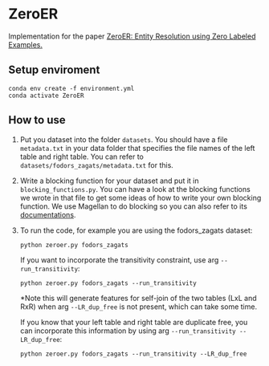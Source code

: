 # ZeroER
Implementation for the paper [ZeroER: Entity Resolution using Zero Labeled Examples.](https://arxiv.org/abs/1908.06049)

## Setup enviroment
    conda env create -f environment.yml
    conda activate ZeroER

## How to use
1. Put you dataset into the folder `datasets`. You should have a file `metadata.txt` in your data folder that specifies the file names of the left table and right table. You can refer to `datasets/fodors_zagats/metadata.txt` for this.
1. Write a blocking function for your dataset and put it in `blocking_functions.py`. 
   You can have a look at the blocking functions we wrote in that file to get some ideas of how to write your own blocking function.
   We use Magellan to do blocking so you can also refer to its [documentations](https://sites.google.com/site/anhaidgroup/projects/magellan/py_entitymatching).

2. To run the code, for example you are using the fodors_zagats dataset:

    `python zeroer.py fodors_zagats`

    If you want to incorporate the transitivity constraint, use arg `--run_transitivity`: 

    `python zeroer.py fodors_zagats --run_transitivity`

    *Note this will generate features for self-join of the two tables (LxL and RxR) when arg `--LR_dup_free` is not present, which can take some time.

    If you know that your left table and right table are duplicate free, you can incorporate this information by using arg `--run_transitivity --LR_dup_free`:

    `python zeroer.py fodors_zagats --run_transitivity --LR_dup_free`